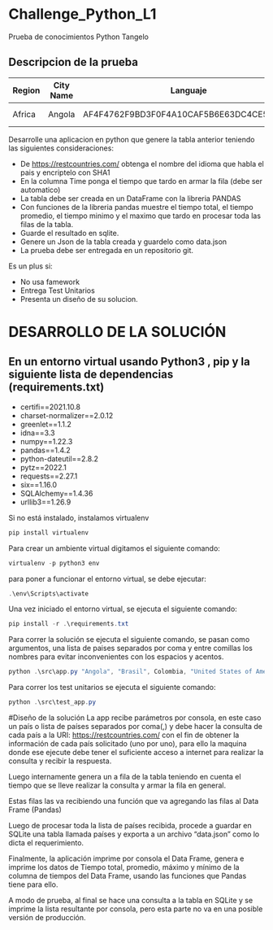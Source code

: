 # Challenge_Python_L1
Prueba de conocimientos Python Tangelo

## Descripcion de la prueba

| Region         | City Name       | Languaje                                   | Time    |
| ----- | ---- | ----- | ---- |
| Africa         | Angola          | AF4F4762F9BD3F0F4A10CAF5B6E63DC4CE543724   | 0.23 ms |


Desarrolle una aplicacion en python que genere la tabla anterior teniendo las siguientes consideraciones:

- De https://restcountries.com/ obtenga el nombre del idioma que habla el pais y encriptelo con SHA1
- En la columna Time ponga el tiempo que tardo en armar la fila (debe ser automatico)
- La tabla debe ser creada en un DataFrame con la libreria PANDAS
- Con funciones de la libreria pandas muestre el tiempo total, el tiempo promedio, el tiempo minimo y el maximo que tardo en procesar toda las filas de la tabla.
- Guarde el resultado en sqlite.
- Genere un Json de la tabla creada y guardelo como data.json
- La prueba debe ser entregada en un repositorio git.

Es un plus si:

- No usa famework
- Entrega Test Unitarios
- Presenta un diseño de su solucion.

# DESARROLLO DE LA SOLUCIÓN
## En un entorno virtual usando Python3 , pip y la siguiente lista de dependencias (requirements.txt)
- certifi==2021.10.8
- charset-normalizer==2.0.12
- greenlet==1.1.2
- idna==3.3
- numpy==1.22.3
- pandas==1.4.2
- python-dateutil==2.8.2
- pytz==2022.1
- requests==2.27.1
- six==1.16.0
- SQLAlchemy==1.4.36
- urllib3==1.26.9


Si no está instalado, instalamos virtualenv

```powershell
pip install virtualenv
```

Para crear un ambiente virtual digitamos el siguiente comando:

```powershell
virtualenv -p python3 env
```

para poner a funcionar el entorno virtual, se debe ejecutar:

```powershell
.\env\Scripts\activate
```

Una vez iniciado el entorno virtual, se ejecuta el siguiente comando:

```powershell
pip install -r .\requirements.txt
```

Para correr la solución se ejecuta el siguiente comando, se pasan como argumentos, una lista de paises separados por coma y entre comillas los nombres para evitar inconvenientes con los espacios y acentos.

```powershell
python .\src\app.py "Angola", "Brasil", Colombia, "United States of America", "United K", "Venezuela", "España","Valledupar","Bogota"
```

Para correr los test unitarios se ejecuta el siguiente comando:

```powershell
python .\src\test_app.py
```

#Diseño de la solución
La app recibe parámetros por consola, en este caso un país o lista de países separados por coma(,) y debe hacer la consulta de cada país a la URI: https://restcountries.com/ con el fin de obtener la información de cada país solicitado (uno por uno), para ello la maquina donde ese ejecute debe tener el suficiente acceso a internet para realizar la consulta y recibir la respuesta.

Luego internamente genera un a fila de la tabla teniendo en cuenta el tiempo que se lleve realizar la consulta y armar la fila en general.

Estas filas las va recibiendo una función que va agregando las filas al Data Frame (Pandas)

Luego de procesar toda la lista de países recibida, procede a guardar en SQLite una tabla llamada países y exporta a un archivo “data.json” como lo dicta el requerimiento.

Finalmente, la aplicación imprime por consola el Data Frame, genera e imprime los datos de Tiempo total, promedio,  máximo y mínimo de la columna de tiempos del Data Frame, usando las funciones que Pandas tiene para ello.

A modo de prueba, al final se hace una consulta a la tabla en SQLite y se imprime la lista resultante por consola, pero esta parte no va en una posible versión de producción. 
